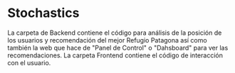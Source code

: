 # Stochastics
La carpeta de Backend contiene el código para análisis de la posición de los usuarios y recomendación del mejor Refugio
Patagona así como también la web que hace de "Panel de Control" o "Dahsboard" para ver las recomendaciones.
La carpeta Frontend contiene el código de interacción con el usuario.
